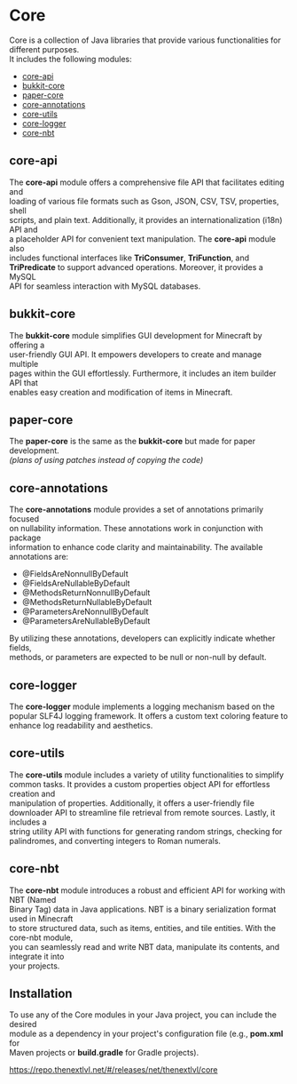 # Core
Core is a collection of Java libraries that provide various functionalities for different purposes.<br/>
It includes the following modules:

- [core-api](#core-api)
- [bukkit-core](#bukkit-core)
- [paper-core](#paper-core)
- [core-annotations](#core-annotations)
- [core-utils](#core-utils)
- [core-logger](#core-logger)
- [core-nbt](#core-nbt)

## core-api

The **core-api** module offers a comprehensive file API that facilitates editing and<br/>
loading of various file formats such as Gson, JSON, CSV, TSV, properties, shell<br/>
scripts, and plain text. Additionally, it provides an internationalization (i18n) API and<br/>
a placeholder API for convenient text manipulation. The **core-api** module also<br/>
includes functional interfaces like **TriConsumer**, **TriFunction**, and<br/>
**TriPredicate** to support advanced operations. Moreover, it provides a MySQL<br/>
API for seamless interaction with MySQL databases.

## bukkit-core

The **bukkit-core** module simplifies GUI development for Minecraft by offering a<br/>
user-friendly GUI API. It empowers developers to create and manage multiple<br/>
pages within the GUI effortlessly. Furthermore, it includes an item builder API that<br/>
enables easy creation and modification of items in Minecraft.

## paper-core

The **paper-core** is the same as the **bukkit-core** but made for paper development.<br/>
_(plans of using patches instead of copying the code)_

## core-annotations

The **core-annotations** module provides a set of annotations primarily focused<br/>
on nullability information. These annotations work in conjunction with package<br/>
information to enhance code clarity and maintainability. The available annotations are:

- @FieldsAreNonnullByDefault
- @FieldsAreNullableByDefault
- @MethodsReturnNonnullByDefault
- @MethodsReturnNullableByDefault
- @ParametersAreNonnullByDefault
- @ParametersAreNullableByDefault

By utilizing these annotations, developers can explicitly indicate whether fields,<br/>
methods, or parameters are expected to be null or non-null by default.

## core-logger

The **core-logger** module implements a logging mechanism based on the<br/>
popular SLF4J logging framework. It offers a custom text coloring feature to<br/>
enhance log readability and aesthetics.

## core-utils

The **core-utils** module includes a variety of utility functionalities to simplify<br/>
common tasks. It provides a custom properties object API for effortless creation and<br/>
manipulation of properties. Additionally, it offers a user-friendly file<br/>
downloader API to streamline file retrieval from remote sources. Lastly, it includes a<br/>
string utility API with functions for generating random strings, checking for<br/>
palindromes, and converting integers to Roman numerals.

## core-nbt

The **core-nbt** module introduces a robust and efficient API for working with NBT (Named<br/>
Binary Tag) data in Java applications. NBT is a binary serialization format used in Minecraft<br/>
to store structured data, such as items, entities, and tile entities. With the core-nbt module,<br/>
you can seamlessly read and write NBT data, manipulate its contents, and integrate it into<br/>
your projects.

## Installation

To use any of the Core modules in your Java project, you can include the desired<br/>
module as a dependency in your project's configuration file (e.g., **pom.xml** for<br/>
Maven projects or **build.gradle** for Gradle projects).

https://repo.thenextlvl.net/#/releases/net/thenextlvl/core
